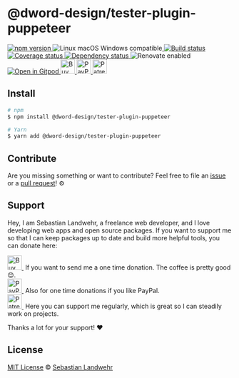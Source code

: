 <!-- TITLE/ -->
# @dword-design/tester-plugin-puppeteer
<!-- /TITLE -->

<!-- BADGES/ -->
  <p>
    <a href="https://npmjs.org/package/@dword-design/tester-plugin-puppeteer">
      <img
        src="https://img.shields.io/npm/v/@dword-design/tester-plugin-puppeteer.svg"
        alt="npm version"
      >
    </a><img src="https://img.shields.io/badge/os-linux%20%7C%C2%A0macos%20%7C%C2%A0windows-blue" alt="Linux macOS Windows compatible"><a href="https://github.com/dword-design/tester-plugin-puppeteer/actions">
      <img
        src="https://github.com/dword-design/tester-plugin-puppeteer/workflows/build/badge.svg"
        alt="Build status"
      >
    </a><a href="https://codecov.io/gh/dword-design/tester-plugin-puppeteer">
      <img
        src="https://codecov.io/gh/dword-design/tester-plugin-puppeteer/branch/master/graph/badge.svg"
        alt="Coverage status"
      >
    </a><a href="https://david-dm.org/dword-design/tester-plugin-puppeteer">
      <img src="https://img.shields.io/david/dword-design/tester-plugin-puppeteer" alt="Dependency status">
    </a><img src="https://img.shields.io/badge/renovate-enabled-brightgreen" alt="Renovate enabled"><br/><a href="https://gitpod.io/#https://github.com/dword-design/tester-plugin-puppeteer">
      <img src="https://gitpod.io/button/open-in-gitpod.svg" alt="Open in Gitpod">
    </a><a href="https://www.buymeacoffee.com/dword">
      <img
        src="https://www.buymeacoffee.com/assets/img/guidelines/download-assets-sm-2.svg"
        alt="Buy Me a Coffee"
        height="32"
      >
    </a><a href="https://paypal.me/SebastianLandwehr">
      <img
        src="https://dword-design.de/images/paypal.svg"
        alt="PayPal"
        height="32"
      >
    </a><a href="https://www.patreon.com/dworddesign">
      <img
        src="https://dword-design.de/images/patreon.svg"
        alt="Patreon"
        height="32"
      >
    </a>
</p>
<!-- /BADGES -->

<!-- DESCRIPTION/ -->

<!-- /DESCRIPTION -->

<!-- INSTALL/ -->
## Install

```bash
# npm
$ npm install @dword-design/tester-plugin-puppeteer

# Yarn
$ yarn add @dword-design/tester-plugin-puppeteer
```
<!-- /INSTALL -->

<!-- LICENSE/ -->
## Contribute

Are you missing something or want to contribute? Feel free to file an [issue](https://github.com/dword-design/tester-plugin-puppeteer/issues) or a [pull request](https://github.com/dword-design/tester-plugin-puppeteer/pulls)! ⚙️

## Support

Hey, I am Sebastian Landwehr, a freelance web developer, and I love developing web apps and open source packages. If you want to support me so that I can keep packages up to date and build more helpful tools, you can donate here:

<p>
  <a href="https://www.buymeacoffee.com/dword">
    <img
      src="https://www.buymeacoffee.com/assets/img/guidelines/download-assets-sm-2.svg"
      alt="Buy Me a Coffee"
      height="32"
    >
  </a>&nbsp;If you want to send me a one time donation. The coffee is pretty good 😊.<br/>
  <a href="https://paypal.me/SebastianLandwehr">
    <img
      src="https://dword-design.de/images/paypal.svg"
      alt="PayPal"
      height="32"
    >
  </a>&nbsp;Also for one time donations if you like PayPal.<br/>
  <a href="https://www.patreon.com/dworddesign">
    <img
      src="https://dword-design.de/images/patreon.svg"
      alt="Patreon"
      height="32"
    >
  </a>&nbsp;Here you can support me regularly, which is great so I can steadily work on projects.
</p>

Thanks a lot for your support! ❤️

## License

[MIT License](https://opensource.org/licenses/MIT) © [Sebastian Landwehr](https://dword-design.de)
<!-- /LICENSE -->
